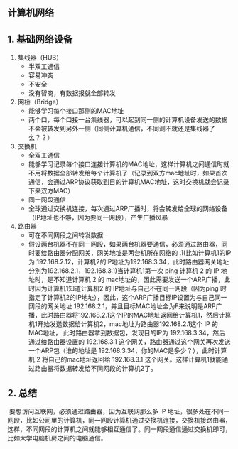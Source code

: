 ## 计算机网络

## 1. 基础网络设备

1. 集线器（HUB）
   * 半双工通信
   * 容易冲突
   * 不安全
   * 没有智商，有数据报就全部转发
2. 网桥（Bridge）
   * 能够学习每个接口那侧的MAC地址
   * 两个口，每个口接一台集线器，可以起到同一侧的计算机设备发送的数据不会被转发到另外一侧（同侧计算机通信，不同测不就还是集线器了么？？）
3. 交换机
   * 全双工通信
   * 能够学习记录每个接口连接计算机的MAC地址，这样计算机之间通信时就不用将数据全部转发给每个计算机了（记录到双方mac地址时，如果首次通信，会通过ARP协议获取到目的计算机MAC地址，这时交换机就会记录下来双方MAC）
   * 同一网段通信
   * 全球通过交换机连接，每次通过ARP广播时，将会转发给全球的网络设备（IP地址也不够，因为要同一网段），产生广播风暴
4. 路由器
   * 可在不同网段之间转发数据
   * 假设两台机器不在同一网段，如果两台机器要通信，必须通过路由器，同时要给路由器分配网关，网关地址是两台机所在网络的 .1(比如计算机1的IP为 192.168.2.12，计算机2的IP地址为192.168.3.34，此时路由器网关地址分别为192.168.2.1，192.168.3.1)当计算机1第一次 ping 计算机 2 的 IP 地址时，是不知道计算机 2 的 mac地址的，因此需要发送一个ARP广播，此时因为计算机1知道计算机2 的 IP地址与自己不在同一网段（因为ping 时指定了计算机2的IP地址），因此，这个ARP广播目标IP设置为与自己同一网段的网关地址 192.168.2.1，并且目标MAC地址全为F来说明是ARP广播，此时路由器将192.168.2.1这个IP的MAC地址返回给计算机1，然后计算机1开始发送数据给计算机2，mac地址为路由器192.168.2.1这个 IP 的MAC地址，  此时路由器拿到数据包，发现目的IP为 192.168.3.34，然后通过给路由器设置的 192.168.3.1 这个网关，路由器通过这个网关再次发送一个ARP包（谁的地址是 192.168.3.34，你的MAC是多少？），此时计算机 2 将自己的mac地址返回给 192.168.3.1 这个网关。这样计算机1就能通过路由器将数据转发给不同网段的计算机2了。

## 2. 总结

​	要想访问互联网，必须通过路由器，因为互联网那么多 IP 地址，很多处在不同一网段，比如公司里的计算机，同一网段计算机通过交换机连接，交换机接路由器，这样，不同网段的计算机之间就能够相互通信了。同一网段通信通过交换机即可，比如大学电脑机房之间的电脑通信。